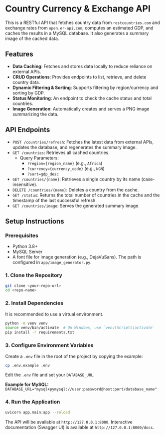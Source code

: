 # Country Currency & Exchange API

This is a RESTful API that fetches country data from `restcountries.com` and exchange rates from `open.er-api.com`, computes an estimated GDP, and caches the results in a MySQL database. It also generates a summary image of the cached data.

## Features

- **Data Caching**: Fetches and stores data locally to reduce reliance on external APIs.
- **CRUD Operations**: Provides endpoints to list, retrieve, and delete country data.
- **Dynamic Filtering & Sorting**: Supports filtering by region/currency and sorting by GDP.
- **Status Monitoring**: An endpoint to check the cache status and total countries.
- **Image Generation**: Automatically creates and serves a PNG image summarizing the data.

## API Endpoints

- `POST /countries/refresh`: Fetches the latest data from external APIs, updates the database, and regenerates the summary image.
- `GET /countries`: Retrieves all cached countries.
  - Query Parameters:
    - `?region={region_name}` (e.g., `Africa`)
    - `?currency={currency_code}` (e.g., `NGN`)
    - `?sort=gdp_desc`
- `GET /countries/{name}`: Retrieves a single country by its name (case-insensitive).
- `DELETE /countries/{name}`: Deletes a country from the cache.
- `GET /status`: Returns the total number of countries in the cache and the timestamp of the last successful refresh.
- `GET /countries/image`: Serves the generated summary image.

## Setup Instructions

### Prerequisites

- Python 3.8+
- MySQL Server
- A font file for image generation (e.g., DejaVuSans). The path is configured in `app/image_generator.py`.

### 1. Clone the Repository

```bash
git clone <your-repo-url>
cd <repo-name>
```

### 2. Install Dependencies

It is recommended to use a virtual environment.

```bash
python -m venv venv
source venv/bin/activate  # On Windows, use `venv\Scripts\activate`
pip install -r requirements.txt
```

### 3. Configure Environment Variables

Create a `.env` file in the root of the project by copying the example:

```bash
cp .env.example .env
```

Edit the `.env` file and set your `DATABASE_URL`.

**Example for MySQL:**
`DATABASE_URL="mysql+pymysql://user:password@host:port/database_name"`

### 4. Run the Application

```bash
uvicorn app.main:app --reload
```

The API will be available at `http://127.0.0.1:8000`.
Interactive documentation (Swagger UI) is available at `http://127.0.0.1:8000/docs`.